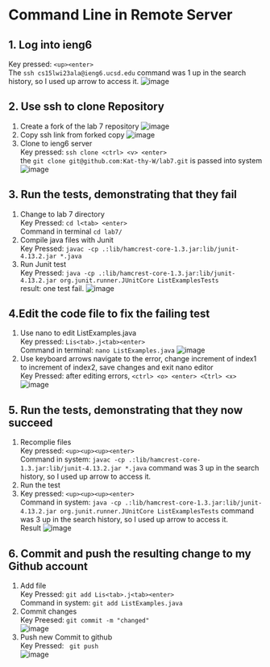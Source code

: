 # Command Line in Remote Server
## 1. Log into ieng6
Key pressed: `<up><enter>`  \
The `ssh cs15lwi23ala@ieng6.ucsd.edu` command was 1 up in the search history, so I used up arrow to access it.
![image](https://user-images.githubusercontent.com/115119572/221403747-18d1c1b8-8f8d-4dd7-8256-1b593d8bc82d.png)
## 2. Use ssh to clone Repository
1. Create a fork of the lab 7 repository
![image](https://user-images.githubusercontent.com/115119572/221404240-0f934039-aaaa-4a07-b1bf-48080704885f.png)
2. Copy ssh link from forked copy
![image](https://user-images.githubusercontent.com/115119572/221404432-be849d21-0a62-4d49-bd74-bf0b8eb45ffe.png)
3. Clone to ieng6 server \
Key pressed: `ssh clone <ctrl> <v> <enter>` \
the `git clone git@github.com:Kat-thy-W/lab7.git` is passed into system
![image](https://user-images.githubusercontent.com/115119572/221404003-03250457-cc9d-49fd-93f4-8be3e332d3c7.png)
## 3. Run the tests, demonstrating that they fail
1. Change to lab 7 directory \
Key Pressed: `cd l<tab> <enter>` \
Command in terminal `cd lab7/` 
2. Compile java files with Junit \
Key Pressed: `javac -cp .:lib/hamcrest-core-1.3.jar:lib/junit-4.13.2.jar *.java` 
3. Run Junit test \
Key Pressed: `java -cp .:lib/hamcrest-core-1.3.jar:lib/junit-4.13.2.jar org.junit.runner.JUnitCore ListExamplesTests` \
result: one test fail.
![image](https://user-images.githubusercontent.com/115119572/221404858-df0b7696-927a-4bb3-98ad-19572c846b09.png)
## 4.Edit the code file to fix the failing test
1. Use nano to edit ListExamples.java \
Key pressed: `Lis<tab>.j<tab><enter>` \
Command in terminal: `nano ListExamples.java`
![image](https://user-images.githubusercontent.com/115119572/221405200-7cc5ab47-564d-44cc-9790-d4928a703a22.png)
2. Use keyboard arrows navigate to the error, change increment of index1 to increment of index2, save changes and exit nano editor \
Key Pressed: after editing errors, `<ctrl> <o> <enter> <Ctrl> <x>` \
![image](https://user-images.githubusercontent.com/115119572/221405346-d66b45a1-7810-4044-aeae-b2c310686132.png)
## 5. Run the tests, demonstrating that they now succeed
1. Recomplie files \
Key pressed: `<up><up><up><enter>` \
Command in system: `javac -cp .:lib/hamcrest-core-1.3.jar:lib/junit-4.13.2.jar *.java` command was 3 up in the search history, so I used up arrow to access it.
2. Run the test 
3. Key pressed: `<up><up><up><enter>` \
Command in system: `java -cp .:lib/hamcrest-core-1.3.jar:lib/junit-4.13.2.jar org.junit.runner.JUnitCore ListExamplesTests` command was 3 up in the search history, so I used up arrow to access it. \
Result
![image](https://user-images.githubusercontent.com/115119572/221405685-17011775-dc75-4af8-8fdf-f080b228b304.png)
## 6. Commit and push the resulting change to my Github account
1. Add file \
Key Pressed: `git add Lis<tab>.j<tab><enter>` \
Command in system: `git add ListExamples.java`
2. Commit changes \
Key Preesed: `git commit -m "changed"` \
![image](https://user-images.githubusercontent.com/115119572/221406234-b85b4b1a-ab6e-4fab-8063-6abcfb128643.png)
3. Push new Commit to github \
Key Pressed: ` git push` \
![image](https://user-images.githubusercontent.com/115119572/221406311-550326f7-a140-4cb6-9b76-070baee24efa.png)


